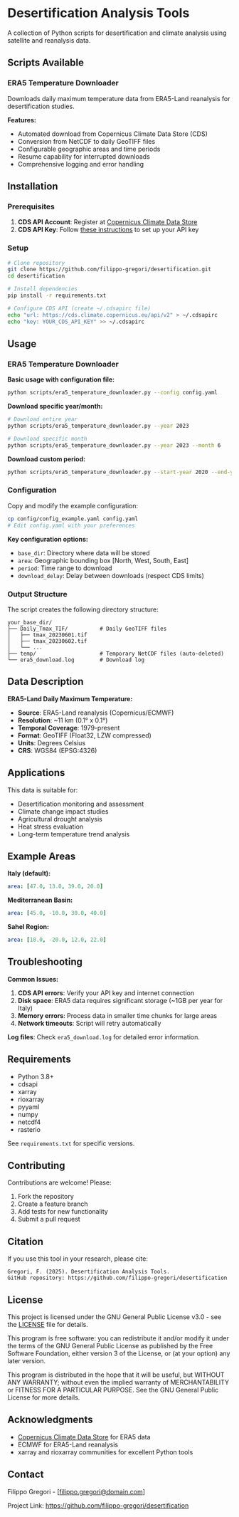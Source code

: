 # Desertification Analysis Tools

A collection of Python scripts for desertification and climate analysis using satellite and reanalysis data.

## Scripts Available

### ERA5 Temperature Downloader
Downloads daily maximum temperature data from ERA5-Land reanalysis for desertification studies.

**Features:**
- Automated download from Copernicus Climate Data Store (CDS)
- Conversion from NetCDF to daily GeoTIFF files
- Configurable geographic areas and time periods
- Resume capability for interrupted downloads
- Comprehensive logging and error handling

## Installation

### Prerequisites
1. **CDS API Account**: Register at [Copernicus Climate Data Store](https://cds.climate.copernicus.eu/api-how-to)
2. **CDS API Key**: Follow [these instructions](https://cds.climate.copernicus.eu/api-how-to) to set up your API key

### Setup
```bash
# Clone repository
git clone https://github.com/filippo-gregori/desertification.git
cd desertification

# Install dependencies
pip install -r requirements.txt

# Configure CDS API (create ~/.cdsapirc file)
echo "url: https://cds.climate.copernicus.eu/api/v2" > ~/.cdsapirc
echo "key: YOUR_CDS_API_KEY" >> ~/.cdsapirc
```

## Usage

### ERA5 Temperature Downloader

**Basic usage with configuration file:**
```bash
python scripts/era5_temperature_downloader.py --config config.yaml
```

**Download specific year/month:**
```bash
# Download entire year
python scripts/era5_temperature_downloader.py --year 2023

# Download specific month
python scripts/era5_temperature_downloader.py --year 2023 --month 6
```

**Download custom period:**
```bash
python scripts/era5_temperature_downloader.py --start-year 2020 --end-year 2023
```

### Configuration

Copy and modify the example configuration:
```bash
cp config/config_example.yaml config.yaml
# Edit config.yaml with your preferences
```

**Key configuration options:**
- `base_dir`: Directory where data will be stored
- `area`: Geographic bounding box [North, West, South, East]
- `period`: Time range to download
- `download_delay`: Delay between downloads (respect CDS limits)

### Output Structure

The script creates the following directory structure:
```
your_base_dir/
├── Daily_Tmax_TIF/          # Daily GeoTIFF files
│   ├── tmax_20230601.tif
│   ├── tmax_20230602.tif
│   └── ...
├── temp/                    # Temporary NetCDF files (auto-deleted)
└── era5_download.log        # Download log
```

## Data Description

**ERA5-Land Daily Maximum Temperature:**
- **Source**: ERA5-Land reanalysis (Copernicus/ECMWF)
- **Resolution**: ~11 km (0.1° x 0.1°)
- **Temporal Coverage**: 1979-present
- **Format**: GeoTIFF (Float32, LZW compressed)
- **Units**: Degrees Celsius
- **CRS**: WGS84 (EPSG:4326)

## Applications

This data is suitable for:
- Desertification monitoring and assessment
- Climate change impact studies
- Agricultural drought analysis
- Heat stress evaluation
- Long-term temperature trend analysis

## Example Areas

**Italy (default):**
```yaml
area: [47.0, 13.0, 39.0, 20.0]
```

**Mediterranean Basin:**
```yaml
area: [45.0, -10.0, 30.0, 40.0]
```

**Sahel Region:**
```yaml
area: [18.0, -20.0, 12.0, 22.0]
```

## Troubleshooting

**Common Issues:**

1. **CDS API errors**: Verify your API key and internet connection
2. **Disk space**: ERA5 data requires significant storage (~1GB per year for Italy)
3. **Memory errors**: Process data in smaller time chunks for large areas
4. **Network timeouts**: Script will retry automatically

**Log files**: Check `era5_download.log` for detailed error information.

## Requirements

- Python 3.8+
- cdsapi
- xarray
- rioxarray
- pyyaml
- numpy
- netcdf4
- rasterio

See `requirements.txt` for specific versions.

## Contributing

Contributions are welcome! Please:
1. Fork the repository
2. Create a feature branch
3. Add tests for new functionality
4. Submit a pull request

## Citation

If you use this tool in your research, please cite:
```
Gregori, F. (2025). Desertification Analysis Tools. 
GitHub repository: https://github.com/filippo-gregori/desertification
```

## License

This project is licensed under the GNU General Public License v3.0 - see the [LICENSE](LICENSE) file for details.

This program is free software: you can redistribute it and/or modify it under the terms of the GNU General Public License as published by the Free Software Foundation, either version 3 of the License, or (at your option) any later version.

This program is distributed in the hope that it will be useful, but WITHOUT ANY WARRANTY; without even the implied warranty of MERCHANTABILITY or FITNESS FOR A PARTICULAR PURPOSE. See the GNU General Public License for more details.

## Acknowledgments

- [Copernicus Climate Data Store](https://cds.climate.copernicus.eu/) for ERA5 data
- ECMWF for ERA5-Land reanalysis
- xarray and rioxarray communities for excellent Python tools

## Contact

Filippo Gregori - [filippo.gregori@domain.com]

Project Link: https://github.com/filippo-gregori/desertification
